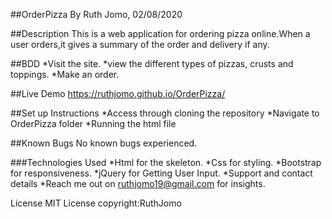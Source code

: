 ##OrderPizza
By Ruth Jomo, 02/08/2020

##Description
This is a web application for ordering pizza online.When a user orders,it gives a summary of the order and delivery if any.

##BDD
*Visit the site.
*view the different types of pizzas, crusts and toppings.
*Make an order.

##Live Demo
https://ruthjomo.github.io/OrderPizza/

##Set up Instructions
*Access through cloning the repository
*Navigate to OrderPizza folder
*Running the html file

##Known Bugs
 No known bugs experienced.

###Technologies Used
*Html for the skeleton.
*Css for styling.
*Bootstrap for responsiveness.
*jQuery for Getting User Input.
*Support and contact details
*Reach me out on ruthjomo19@gmail.com for insights.

License
MIT License
copyright:RuthJomo
